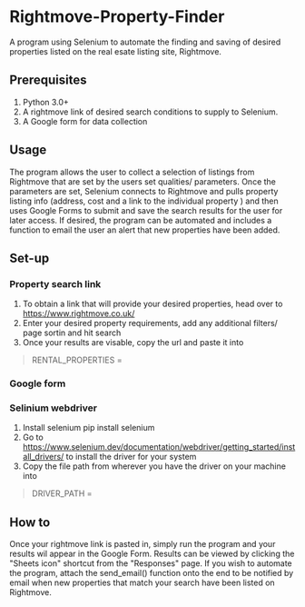 # Rightmove-Property-Finder
A program using Selenium to automate the finding and saving of desired properties listed on the real esate listing site, Rightmove.

## Prerequisites
1. Python 3.0+
2. A rightmove link of desired search conditions to supply to Selenium.
3. A Google form for data collection

## Usage
The program allows the user to collect a selection of listings from Rightmove that are set by the users set qualities/ parameters. Once the parameters are set, Selenium connects to Rightmove and pulls property listing info (address, cost and a link to the individual property ) and then uses Google Forms to submit and save the search results for the user for later access. If desired, the program can be automated and includes a function to email the user an alert that new properties have been added.

## Set-up
### Property search link
1. To obtain a link that will provide your desired properties, head over to https://www.rightmove.co.uk/
2. Enter your desired property requirements, add any additional filters/ page sortin and hit search
3. Once your results are visable, copy the url and paste it into
> RENTAL_PROPERTIES =

### Google form


### Selinium webdriver
1. Install selenium
    pip install selenium
2. Go to https://www.selenium.dev/documentation/webdriver/getting_started/install_drivers/ to install the driver for your system
3. Copy the file path from wherever you have the driver on your machine into 
> DRIVER_PATH =

## How to
Once your rightmove link is pasted in, simply run the program and your results wil appear in the Google Form.
Results can be viewed by clicking the "Sheets icon" shortcut from the "Responses" page.
If you wish to automate the program, attach the send_email() function onto the end to be notified by email when new properties that match your search have been listed on Rightmove.
